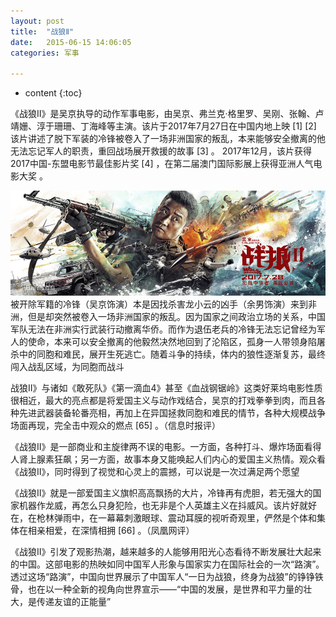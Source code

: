 ```yaml
---
layout: post
title:  "战狼Ⅱ"
date:   2015-06-15 14:06:05
categories: 军事

---
```


* content
{:toc}

《战狼Ⅱ》是吴京执导的动作军事电影，由吴京、弗兰克·格里罗、吴刚、张翰、卢靖姗、淳于珊珊、丁海峰等主演。该片于2017年7月27日在中国内地上映 [1]   [2] 
该片讲述了脱下军装的冷锋被卷入了一场非洲国家的叛乱，本来能够安全撤离的他无法忘记军人的职责，重回战场展开救援的故事 [3]  。
2017年12月，该片获得2017中国-东盟电影节最佳影片奖 [4]  ，在第二届澳门国际影展上获得亚洲人气电影大奖 。

![image](https://github.com/double-digit/double-digit.github.io/raw/master/16.jpg)
被开除军籍的冷锋（吴京饰演）本是因找杀害龙小云的凶手（余男饰演）来到非洲，但是却突然被卷入一场非洲国家的叛乱。因为国家之间政治立场的关系，中国军队无法在非洲实行武装行动撤离华侨。而作为退伍老兵的冷锋无法忘记曾经为军人的使命，本来可以安全撤离的他毅然决然地回到了沦陷区，孤身一人带领身陷屠杀中的同胞和难民，展开生死逃亡。随着斗争的持续，体内的狼性逐渐复苏，最终闯入战乱区域，为同胞而战斗










































战狼Ⅱ》与诸如《敢死队》《第一滴血4》甚至《血战钢锯岭》这类好莱坞电影性质很相近，最大的亮点都是将爱国主义与动作戏结合，吴京的打戏拳拳到肉，而且各种先进武器装备轮番亮相，再加上在异国拯救同胞和难民的情节，各种大规模战争场面再现，完全击中观众的燃点 [65]  。（信息时报评）

《战狼Ⅱ》是一部商业和主旋律两不误的电影。一方面，各种打斗、爆炸场面看得人肾上腺素狂飙；另一方面，故事本身又能唤起人们内心的爱国主义热情。观众看《战狼Ⅱ》，同时得到了视觉和心灵上的震撼，可以说是一次过满足两个愿望
 

《战狼Ⅱ》就是一部爱国主义旗帜高高飘扬的大片，冷锋再有虎胆，若无强大的国家机器作龙威，再怎么只身犯险，也无非是个人英雄主义在抖威风。该片好就好在，在枪林弹雨中，在一幕幕刺激眼球、震动耳膜的视听奇观里，俨然是个体和集体在相亲相爱，在深情相拥 [66]  。（凤凰网评）

《战狼Ⅱ》引发了观影热潮，越来越多的人能够用阳光心态看待不断发展壮大起来的中国。这部电影的热映如同中国军人形象与国家实力在国际社会的一次“路演”。透过这场“路演”，中国向世界展示了中国军人“一日为战狼，终身为战狼”的铮铮铁骨，也在以一种全新的视角向世界宣示——“中国的发展，是世界和平力量的壮大，是传递友谊的正能量”


   
       
